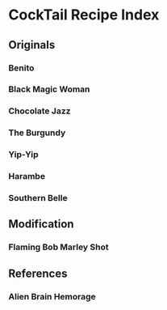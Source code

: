 # CockTail Recipe Index


## Originals

### Benito

### Black Magic Woman

### Chocolate Jazz

### The Burgundy

### Yip-Yip

### Harambe

### Southern Belle


## Modification

### Flaming Bob Marley Shot


## References

### Alien Brain Hemorage
